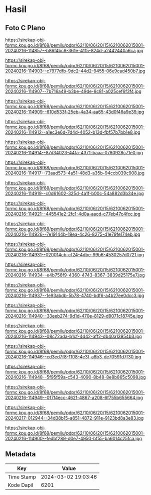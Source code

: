 # Hasil

## Foto C Plano

https://sirekap-obj-formc.kpu.go.id/8f68/pemilu/pdpr/62/10/06/20/15/6210062015001-20240216-114857--b86f4bc8-361e-41f5-824d-a2442440a6ca.jpg

https://sirekap-obj-formc.kpu.go.id/8f68/pemilu/pdpr/62/10/06/20/15/6210062015001-20240216-114903--c7977dfb-9dc2-44d2-9455-06e9cad450b7.jpg

https://sirekap-obj-formc.kpu.go.id/8f68/pemilu/pdpr/62/10/06/20/15/6210062015001-20240216-114907--7b716a49-b3be-49de-8c81-a025cef6f3f4.jpg

https://sirekap-obj-formc.kpu.go.id/8f68/pemilu/pdpr/62/10/06/20/15/6210062015001-20240216-114909--610d533f-25eb-4a34-aa65-43d0f46a9e39.jpg

https://sirekap-obj-formc.kpu.go.id/8f68/pemilu/pdpr/62/10/06/20/15/6210062015001-20240216-114912--a1ec3e6d-7d4d-4052-b13d-fbf57b7bb1e8.jpg

https://sirekap-obj-formc.kpu.go.id/8f68/pemilu/pdpr/62/10/06/20/15/6210062015001-20240216-114914--87d34023-44fa-4371-baaa-0780928c71e0.jpg

https://sirekap-obj-formc.kpu.go.id/8f68/pemilu/pdpr/62/10/06/20/15/6210062015001-20240216-114917--73aad573-4a51-48d3-a35b-94ccb039c908.jpg

https://sirekap-obj-formc.kpu.go.id/8f68/pemilu/pdpr/62/10/06/20/15/6210062015001-20240216-114919--c0d61602-325d-4a1f-b00c-54a882d3b34e.jpg

https://sirekap-obj-formc.kpu.go.id/8f68/pemilu/pdpr/62/10/06/20/15/6210062015001-20240216-114921--445541e2-2fc1-4d0a-aacd-c77eb47c4fcc.jpg

https://sirekap-obj-formc.kpu.go.id/8f68/pemilu/pdpr/62/10/06/20/15/6210062015001-20240216-114926--7e19144b-19ea-4c26-8275-d1e79fe174eb.jpg

https://sirekap-obj-formc.kpu.go.id/8f68/pemilu/pdpr/62/10/06/20/15/6210062015001-20240216-114931--020014cb-cf24-4dbe-99b6-4530257d0721.jpg

https://sirekap-obj-formc.kpu.go.id/8f68/pemilu/pdpr/62/10/06/20/15/6210062015001-20240216-114934--e4b756f9-4360-4743-8367-3839d25175e7.jpg

https://sirekap-obj-formc.kpu.go.id/8f68/pemilu/pdpr/62/10/06/20/15/6210062015001-20240216-114937--1e93abdb-5b78-4740-bdf6-a4b27ee0dcc3.jpg

https://sirekap-obj-formc.kpu.go.id/8f68/pemilu/pdpr/62/10/06/20/15/6210062015001-20240216-114940--33eeb274-9d1d-470e-8129-d9071c18745e.jpg

https://sirekap-obj-formc.kpu.go.id/8f68/pemilu/pdpr/62/10/06/20/15/6210062015001-20240216-114943--08c72ada-b1cf-4d42-aff2-db40a13954b3.jpg

https://sirekap-obj-formc.kpu.go.id/8f68/pemilu/pdpr/62/10/06/20/15/6210062015001-20240216-114946--cd3ed7f8-1108-4e3f-a8b3-de70591d7f30.jpg

https://sirekap-obj-formc.kpu.go.id/8f68/pemilu/pdpr/62/10/06/20/15/6210062015001-20240216-114948--5f95f59a-c543-4090-8b48-8e8b865c5098.jpg

https://sirekap-obj-formc.kpu.go.id/8f68/pemilu/pdpr/62/10/06/20/15/6210062015001-20240216-114949--017f4ecc-462f-4867-a208-6f755b655664.jpg

https://sirekap-obj-formc.kpu.go.id/8f68/pemilu/pdpr/62/10/06/20/15/6210062015001-20240217-012944--34d38b15-a851-4872-911e-9123bd8a3e83.jpg

https://sirekap-obj-formc.kpu.go.id/8f68/pemilu/pdpr/62/10/06/20/15/6210062015001-20240216-114900--fedbf289-d0e7-4950-bf55-ba6014c25fca.jpg


## Metadata

| Key        | Value               |
| ---------- | ------------------- |
| Time Stamp | 2024-03-02 19:03:46 |
| Kode Dapil | 6201                |



